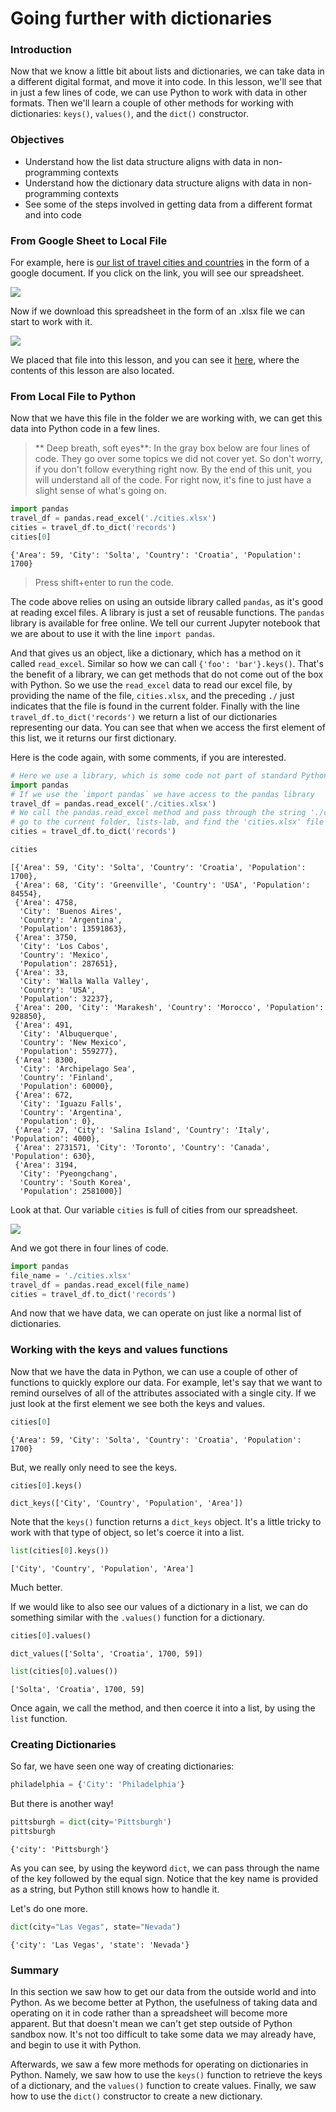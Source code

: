 
# Going further with dictionaries 

### Introduction

Now that we know a little bit about lists and dictionaries, we can take data in a different digital format, and move it into code.  In this lesson, we'll see that in just a few lines of code, we can use Python to work with data in other formats.  Then we'll learn a couple of other methods for working with dictionaries: `keys()`, `values()`, and the `dict()` constructor.

### Objectives

* Understand how the list data structure aligns with data in non-programming contexts
* Understand how the dictionary data structure aligns with data in non-programming contexts
* See some of the steps involved in getting data from a different format and into code

### From Google Sheet to Local File

For example, here is [our list of travel cities and countries](https://docs.google.com/spreadsheets/d/1BTJMMFH9t4p5UmHj5kiC6PGfMN6yaaaZkocx0mDqTK0/edit?usp=drive_web&ouid=111878893823071965889) in the form of a google document.  If you click on the link, you will see our spreadsheet.

![](./countries-cities.png)

Now if we download this spreadsheet in the form of an .xlsx file we can start to work with it.

![](./download-xls.png)

We placed that file into this lesson, and you can see it [here](https://github.com/learn-co-curriculum/python-lists-lab), where the contents of this lesson are also located.

### From Local File to Python 

Now that we have this file in the folder we are working with, we can get this data into Python code in a few lines.

> ** Deep breath, soft eyes**: In the gray box below are four lines of code. They go over some topics we did not cover yet.  So don't worry, if you don't follow everything right now.  By the end of this unit, you will understand all of the code.  For right now, it's fine to just have a slight sense of what's going on.  


```python
import pandas
travel_df = pandas.read_excel('./cities.xlsx')
cities = travel_df.to_dict('records')
cities[0]
```




    {'Area': 59, 'City': 'Solta', 'Country': 'Croatia', 'Population': 1700}



> Press shift+enter to run the code.

The code above relies on using an outside library called `pandas`, as it's good at reading excel files.  A library is just a set of reusable functions.  The `pandas` library is available for free online.  We tell our current Jupyter notebook that we are about to use it with the line `import pandas`.  

And that gives us an object, like a dictionary, which has a method on it called `read_excel`.  Similar so how we can call `{'foo': 'bar'}.keys()`.  That's the benefit of a library, we can get methods that do not come out of the box with Python.  So we use the `read_excel` data to read our excel file, by providing the name of the file, `cities.xlsx`, and the preceding `./` just indicates that the file is found in the current folder.  Finally with the line `travel_df.to_dict('records')` we return a list of our dictionaries representing our data.  You can see that when we access the first element of this list, we it returns our first dictionary.  

Here is the code again, with some comments, if you are interested.


```python
# Here we use a library, which is some code not part of standard Python, to this process easier 
import pandas
# If we use the `import pandas` we have access to the pandas library 
travel_df = pandas.read_excel('./cities.xlsx')
# We call the pandas.read_excel method and pass through the string './cities.xlsx' as the file is called cities.xlsx.  By saying './' we are saying 
# go to the current folder, lists-lab, and find the 'cities.xlsx' file there
cities = travel_df.to_dict('records')
```


```python
cities
```




    [{'Area': 59, 'City': 'Solta', 'Country': 'Croatia', 'Population': 1700},
     {'Area': 68, 'City': 'Greenville', 'Country': 'USA', 'Population': 84554},
     {'Area': 4758,
      'City': 'Buenos Aires',
      'Country': 'Argentina',
      'Population': 13591863},
     {'Area': 3750,
      'City': 'Los Cabos',
      'Country': 'Mexico',
      'Population': 287651},
     {'Area': 33,
      'City': 'Walla Walla Valley',
      'Country': 'USA',
      'Population': 32237},
     {'Area': 200, 'City': 'Marakesh', 'Country': 'Morocco', 'Population': 928850},
     {'Area': 491,
      'City': 'Albuquerque',
      'Country': 'New Mexico',
      'Population': 559277},
     {'Area': 8300,
      'City': 'Archipelago Sea',
      'Country': 'Finland',
      'Population': 60000},
     {'Area': 672,
      'City': 'Iguazu Falls',
      'Country': 'Argentina',
      'Population': 0},
     {'Area': 27, 'City': 'Salina Island', 'Country': 'Italy', 'Population': 4000},
     {'Area': 2731571, 'City': 'Toronto', 'Country': 'Canada', 'Population': 630},
     {'Area': 3194,
      'City': 'Pyeongchang',
      'Country': 'South Korea',
      'Population': 2581000}]



Look at that. Our variable `cities` is full of cities from our spreadsheet.

![](./countries-cities.png)

And we got there in four lines of code.


```python
import pandas
file_name = './cities.xlsx'
travel_df = pandas.read_excel(file_name)
cities = travel_df.to_dict('records')
```

And now that we have data, we can operate on just like a normal list of dictionaries.

### Working with the keys and values functions

Now that we have the data in Python, we can use a couple of other of functions to quickly explore our data.  For example, let's say that we want to remind ourselves of all of the attributes associated with a single city.  If we just look at the first element we see both the keys and values.


```python
cities[0]
```




    {'Area': 59, 'City': 'Solta', 'Country': 'Croatia', 'Population': 1700}



But, we really only need to see the keys.


```python
cities[0].keys()
```




    dict_keys(['City', 'Country', 'Population', 'Area'])



Note that the `keys()` function returns a `dict_keys` object.  It's a little tricky to work with that type of object, so let's coerce it into a list.


```python
list(cities[0].keys())
```




    ['City', 'Country', 'Population', 'Area']



Much better.

If we would like to also see our values of a dictionary in a list, we can do something similar with the `.values()` function for a dictionary.


```python
cities[0].values()
```




    dict_values(['Solta', 'Croatia', 1700, 59])




```python
list(cities[0].values())
```




    ['Solta', 'Croatia', 1700, 59]



Once again, we call the method, and then coerce it into a list, by using the `list` function.

### Creating Dictionaries

So far, we have seen one way of creating dictionaries: 


```python
philadelphia = {'City': 'Philadelphia'}
```

But there is another way!


```python
pittsburgh = dict(city='Pittsburgh')
pittsburgh
```




    {'city': 'Pittsburgh'}



As you can see, by using the keyword `dict`, we can pass through the name of the key followed by the equal sign.  Notice that the key name is provided as a string, but Python still knows how to handle it.  

Let's do one more.


```python
dict(city="Las Vegas", state="Nevada")
```




    {'city': 'Las Vegas', 'state': 'Nevada'}



### Summary

In this section we saw how to get our data from the outside world and into Python.  As we become better at Python, the usefulness of taking data and operating on it in code rather than a spreadsheet will become more apparent.  But that doesn't mean we can't get step outside of Python sandbox now.  It's not too difficult to take some data we may already have, and begin to use it with Python.

Afterwards, we saw a few more methods for operating on dictionaries in Python.  Namely, we saw how to use the `keys()` function to retrieve the keys of a dictionary, and the `values()` function to create values.  Finally, we saw how to use the `dict()` constructor to create a new dictionary.
